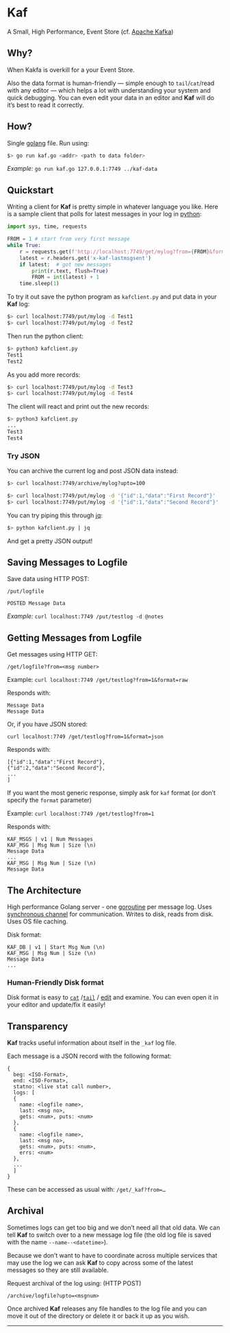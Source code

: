 # Kaf

A Small, High Performance, Event Store (cf. [Apache Kafka](https://kafka.apache.org))

## Why?

When Kakfa is overkill for a your Event Store. 

Also the data format is human-friendly — simple enough to `tail`/`cat`/read with any editor — which helps a lot with understanding your system and quick debugging. You can even edit your data in an editor and **Kaf** will do it’s best to read it correctly.

## How?

Single [golang](https://golang.org) file. Run using:

```sh
$> go run kaf.go <addr> <path to data folder>
```

*Example:* `go run kaf.go 127.0.0.1:7749 ../kaf-data`

## Quickstart

Writing a client for **Kaf** is pretty simple in whatever language you like. Here is a sample client that polls for latest messages in your log in [python](https://python.org):

```python
import sys, time, requests

FROM = 1 # start from very first message
while True:
    r = requests.get(f'http://localhost:7749/get/mylog?from={FROM}&format=raw')
    latest = r.headers.get('x-kaf-lastmsgsent')
    if latest:  # got new messages
        print(r.text, flush=True)
        FROM = int(latest) + 1
    time.sleep(1)
```

To try it out save the python program as `kafclient.py` and put data in your **Kaf** log:

```sh
$> curl localhost:7749/put/mylog -d Test1
$> curl localhost:7749/put/mylog -d Test2
```

Then run the python client:

```sh
$> python3 kafclient.py
Test1
Test2
```

As you add more records:

```sh
$> curl localhost:7749/put/mylog -d Test3
$> curl localhost:7749/put/mylog -d Test4
```

The client will react and print out the new records:

```sh
$> python3 kafclient.py
...
Test3
Test4
```

### Try JSON

You can archive the current log and post JSON data instead:

```sh
$> curl localhost:7749/archive/mylog?upto=100

$> curl localhost:7749/put/mylog -d '{"id":1,"data":"First Record"}'
$> curl localhost:7749/put/mylog -d '{"id":1,"data":"Second Record"}'
```

You can try piping this through [jq](https://stedolan.github.io/jq/):

```sh
$> python kafclient.py | jq
```

And get a pretty JSON output!

## Saving Messages to Logfile

Save data using HTTP POST:

```
/put/logfile

POSTED Message Data
```

*Example:* `curl localhost:7749 /put/testlog -d @notes`

## Getting Messages from Logfile

Get messages using HTTP GET:

```
/get/logfile?from=<msg number>
```

Example: `curl localhost:7749 /get/testlog?from=1&format=raw`

Responds with:

```
Message Data
Message Data
```

Or, if you have JSON stored:

 `curl localhost:7749 /get/testlog?from=1&format=json`

Responds with:

```
[{"id":1,"data":"First Record"},
{"id":2,"data":"Second Record"},
...
]
```

If you want the most generic response, simply ask for `kaf` format (or don’t specify the `format` parameter)

Example: `curl localhost:7749 /get/testlog?from=1`

Responds with:

```
KAF_MSGS | v1 | Num Messages
KAF_MSG | Msg Num | Size (\n)
Message Data
...
KAF_MSG | Msg Num | Size (\n)
Message Data
```

## The Architecture

High performance Golang server - one [goroutine](https://tour.golang.org/concurrency/1) per message log. Uses [synchronous channel](https://tour.golang.org/concurrency/2) for communication. Writes to disk, reads from disk. Uses OS file caching.

Disk format:

```
KAF_DB | v1 | Start Msg Num (\n)
KAF_MSG | Msg Num | Size (\n)
Message Data
...
```

### Human-Friendly Disk format

Disk format is easy to [`cat`](https://en.wikipedia.org/wiki/Cat_(Unix)) /[`tail`](https://en.wikipedia.org/wiki/Tail_(Unix)) / [edit](https://www.vim.org) and examine. You can even open it in your editor and update/fix it easily!

## Transparency

**Kaf** tracks useful information about itself in the `_kaf` log file.

Each message is a JSON record with the following format:

```
{
  beg: <ISO-Format>,
  end: <ISO-Format>,
  statno: <live stat call number>,
  logs: [
  {
    name: <logfile name>,
    last: <msg no>,
    gets: <num>, puts: <num>
  },
  {
    name: <logfile name>,
    last: <msg no>,
    gets: <num>, puts: <num>,
    errs: <num>
  },
  ...
  ]
}
```

These can be accessed as usual with: `/get/_kaf?from=…`

## Archival

Sometimes logs can get too big and we don’t need all that old data. We can tell **Kaf** to switch over to a new message log file (the old log file is saved with the name `--name--<datetime>`).

Because we don’t want to have to coordinate across multiple services that may use the log we can ask **Kaf** to copy across some of the latest messages so they are still available.

Request archival of the log using: (HTTP POST)

```
/archive/logfile?upto=<msgnum>
```

Once archived **Kaf** releases any file handles to the log file and you can move it out of the directory or delete it or back it up as you wish.

---
